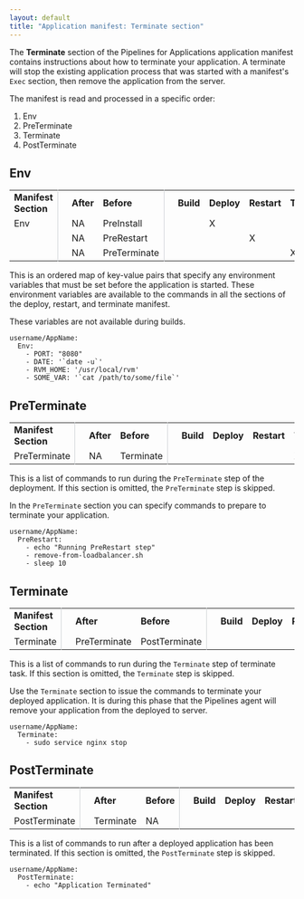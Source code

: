 ```yaml
---
layout: default
title: "Application manifest: Terminate section"
--- 
```


The **Terminate** section of the Pipelines for Applications application manifest contains instructions about how to terminate your application. A terminate will stop the existing application process that was started with a manifest's `Exec` section, then remove the application from the server.

The manifest is read and processed in a specific order: 

1. Env
1. PreTerminate
1. Terminate
1. PostTerminate

## Env 

<table>
<tr>
<td><b>Manifest Section</b></td>
<td style="border-left: 1px solid #cdd0d4;"></td>
<td><b>After</b></td>
<td><b>Before</b></td>
<td style="border-left: 1px solid #cdd0d4;"></td>
<td><b>Build</b></td>
<td><b>Deploy</b></td>
<td><b>Restart</b></td>
<td><b>Terminate</b></td>
</tr>
<tr>
<td>Env</td>
<td style="border-left: 1px solid #cdd0d4;"></td>
<td>NA</td>
<td>PreInstall</td>
<td style="border-left: 1px solid #cdd0d4;"></td>
<td> </td>
<td>X</td>
<td> </td>
<td> </td>
</tr>
<tr>
<td></td>
<td style="border-left: 1px solid #cdd0d4;"></td>
<td>NA</td>
<td>PreRestart</td>
<td style="border-left: 1px solid #cdd0d4;"></td>
<td> </td>
<td> </td>
<td>X</td>
<td> </td>
</tr>
<tr>
<td></td>
<td style="border-left: 1px solid #cdd0d4;"></td>
<td>NA</td>
<td>PreTerminate</td>
<td style="border-left: 1px solid #cdd0d4;"></td>
<td> </td>
<td> </td>
<td> </td>
<td>X</td>
</tr>
</table>

This is an ordered map of key-value pairs that specify any environment variables that must be set before the application is started. These environment variables are available to the commands in all the sections of the deploy, restart, and terminate manifest.

These variables are not available during builds.

~~~
username/AppName:
  Env:
    - PORT: "8080"
    - DATE: '`date -u`'
    - RVM_HOME: '/usr/local/rvm'
    - SOME_VAR: '`cat /path/to/some/file`'
~~~

## PreTerminate

<table>
<tr>
<td><b>Manifest Section</b></td>
<td style="border-left: 1px solid #cdd0d4;"></td>
<td><b>After</b></td>
<td><b>Before</b></td>
<td style="border-left: 1px solid #cdd0d4;"></td>
<td><b>Build</b></td>
<td><b>Deploy</b></td>
<td><b>Restart</b></td>
<td><b>Terminate</b></td>
</tr>
<tr>
<td>PreTerminate</td>
<td style="border-left: 1px solid #cdd0d4;"></td>
<td>NA</td>
<td>Terminate</td>
<td style="border-left: 1px solid #cdd0d4;"></td>
<td> </td>
<td> </td>
<td> </td>
<td>X</td>
</tr>
</table>

This is a list of commands to run during the `PreTerminate` step of the deployment. If this section is omitted, the `PreTerminate` step is skipped.

In the `PreTerminate` section you can specify commands to prepare to terminate your application.

~~~
username/AppName:
  PreRestart:
    - echo "Running PreRestart step"
    - remove-from-loadbalancer.sh
    - sleep 10
~~~

## Terminate

<table>
<tr>
<td><b>Manifest Section</b></td>
<td style="border-left: 1px solid #cdd0d4;"></td>
<td><b>After</b></td>
<td><b>Before</b></td>
<td style="border-left: 1px solid #cdd0d4;"></td>
<td><b>Build</b></td>
<td><b>Deploy</b></td>
<td><b>Restart</b></td>
<td><b>Terminate</b></td>
</tr>
<tr>
<td>Terminate</td>
<td style="border-left: 1px solid #cdd0d4;"></td>
<td>PreTerminate</td>
<td>PostTerminate</td>
<td style="border-left: 1px solid #cdd0d4;"></td>
<td> </td>
<td> </td>
<td> </td>
<td>X</td>
</tr>
</table>

This is a list of commands to run during the `Terminate` step of terminate task. If this section is omitted, the `Terminate` step is skipped.

Use the `Terminate` section to issue the commands to terminate your deployed application. It is during this phase that the Pipelines agent will remove your application from the deployed to server.

~~~
username/AppName:
  Terminate:
    - sudo service nginx stop
~~~

## PostTerminate

<table>
<tr>
<td><b>Manifest Section</b></td>
<td style="border-left: 1px solid #cdd0d4;"></td>
<td><b>After</b></td>
<td><b>Before</b></td>
<td style="border-left: 1px solid #cdd0d4;"></td>
<td><b>Build</b></td>
<td><b>Deploy</b></td>
<td><b>Restart</b></td>
<td><b>Terminate</b></td>
</tr>
<tr>
<td>PostTerminate</td>
<td style="border-left: 1px solid #cdd0d4;"></td>
<td>Terminate</td>
<td>NA</td>
<td style="border-left: 1px solid #cdd0d4;"></td>
<td> </td>
<td> </td>
<td> </td>
<td>X</td>
</tr>
</table>

This is a list of commands to run after a deployed application has been terminated. If this section is omitted, the `PostTerminate` step is skipped.

~~~
username/AppName:
  PostTerminate:
    - echo "Application Terminated"
~~~

